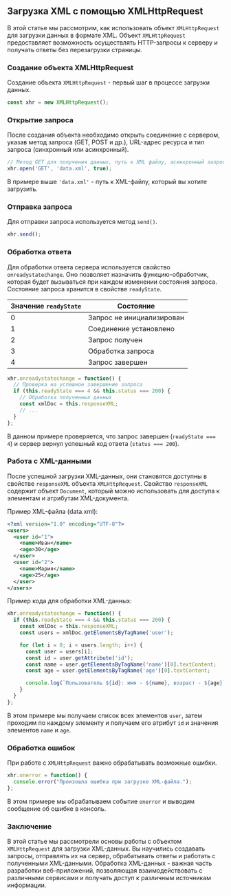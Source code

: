 ## Загрузка XML с помощью XMLHttpRequest

В этой статье мы рассмотрим, как использовать объект `XMLHttpRequest` для загрузки данных в формате XML. Объект `XMLHttpRequest` предоставляет возможность осуществлять HTTP-запросы к серверу и получать ответы без перезагрузки страницы. 

### Создание объекта XMLHttpRequest

Создание объекта `XMLHttpRequest` - первый шаг в процессе загрузки данных.

```javascript
const xhr = new XMLHttpRequest();
```

### Открытие запроса

После создания объекта необходимо открыть соединение с сервером, указав метод запроса (GET, POST и др.), URL-адрес ресурса и тип запроса (синхронный или асинхронный).

```javascript
// Метод GET для получения данных, путь к XML файлу, асинхронный запрос
xhr.open('GET', 'data.xml', true);
```

В примере выше `'data.xml'` - путь к XML-файлу, который вы хотите загрузить. 

### Отправка запроса

Для отправки запроса используется метод `send()`. 

```javascript
xhr.send();
```

### Обработка ответа

Для обработки ответа сервера используется свойство `onreadystatechange`. Оно позволяет назначить функцию-обработчик, которая будет вызываться при каждом изменении состояния запроса. Состояние запроса хранится в свойстве `readyState`.

| Значение `readyState` | Состояние         |
|-----------------------|--------------------|
| 0                    | Запрос не инициализирован |
| 1                    | Соединение установлено    |
| 2                    | Запрос получен     |
| 3                    | Обработка запроса    |
| 4                    | Запрос завершен    |

```javascript
xhr.onreadystatechange = function() {
  // Проверка на успешное завершение запроса
  if (this.readyState === 4 && this.status === 200) {
    // Обработка полученных данных
    const xmlDoc = this.responseXML;
    // ...
  }
};
```

В данном примере проверяется, что запрос завершен (`readyState === 4`) и сервер вернул успешный код ответа (`status === 200`). 

### Работа с XML-данными

После успешной загрузки XML-данных, они становятся доступны в свойстве `responseXML` объекта `XMLHttpRequest`. Свойство `responseXML` содержит объект `Document`, который можно использовать для доступа к элементам и атрибутам XML-документа.

Пример XML-файла (data.xml):

```xml
<?xml version="1.0" encoding="UTF-8"?>
<users>
  <user id="1">
    <name>Иван</name>
    <age>30</age>
  </user>
  <user id="2">
    <name>Мария</name>
    <age>25</age>
  </user>
</users>
```

Пример кода для обработки XML-данных:

```javascript
xhr.onreadystatechange = function() {
  if (this.readyState === 4 && this.status === 200) {
    const xmlDoc = this.responseXML;
    const users = xmlDoc.getElementsByTagName('user');

    for (let i = 0; i < users.length; i++) {
      const user = users[i];
      const id = user.getAttribute('id');
      const name = user.getElementsByTagName('name')[0].textContent;
      const age = user.getElementsByTagName('age')[0].textContent;

      console.log(`Пользователь ${id}: имя - ${name}, возраст - ${age}`);
    }
  }
};
```

В этом примере мы получаем список всех элементов `user`, затем проходим по каждому элементу и получаем его атрибут `id` и значения элементов `name` и `age`.

### Обработка ошибок

При работе с `XMLHttpRequest` важно обрабатывать возможные ошибки. 

```javascript
xhr.onerror = function() {
  console.error("Произошла ошибка при загрузке XML-файла.");
};
```

В этом примере мы обрабатываем событие `onerror` и выводим сообщение об ошибке в консоль.

### Заключение

В этой статье мы рассмотрели основы работы с объектом `XMLHttpRequest` для загрузки XML-данных. Вы научились создавать запросы, отправлять их на сервер, обрабатывать ответы и работать с полученными XML-данными. Обработка XML-данных - важная часть разработки веб-приложений, позволяющая взаимодействовать с различными сервисами и получать доступ к различным источникам информации. 
